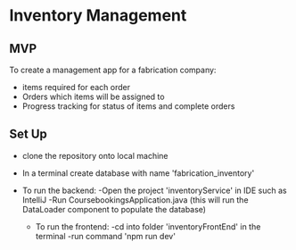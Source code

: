 # Inventory Management
## MVP
To create a management app for a fabrication company:
  - items required for each order
  - Orders which items will be assigned to
  - Progress tracking for status of items and complete orders


## Set Up
- clone the repository onto local machine

- In a terminal create database with name 'fabrication_inventory'

- To run the backend:
    -Open the project 'inventoryService' in IDE such as IntelliJ
    -Run CoursebookingsApplication.java (this will run the DataLoader component to populate the database)

  - To run the frontend:
    -cd into folder 'inventoryFrontEnd' in the terminal
    -run command 'npm run dev'
